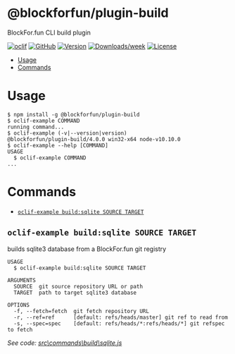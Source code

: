 @blockforfun/plugin-build
=========================

BlockFor.fun CLI build plugin

[![oclif](https://img.shields.io/badge/cli-oclif-brightgreen.svg)](https://oclif.io)
[![GitHub](https://img.shields.io/github/stars/blockforfun/cli.svg?logo=github)](https://github.com/blockforfun/cli/tree/master/plugins/plugin-build)
[![Version](https://img.shields.io/npm/v/@blockforfun/plugin-build.svg?logo=npm)](https://npmjs.org/package/@blockforfun/plugin-build)
[![Downloads/week](https://img.shields.io/npm/dw/@blockforfun/plugin-build.svg?logo=npm)](https://npmjs.org/package/@blockforfun/plugin-build)
[![License](https://img.shields.io/npm/l/@blockforfun/plugin-build.svg?logo=github)](https://github.com/blockforfun/cli/blob/master/plugins/plugin-build/package.json)

<!-- toc -->
* [Usage](#usage)
* [Commands](#commands)
<!-- tocstop -->

# Usage

<!-- usage -->
```sh-session
$ npm install -g @blockforfun/plugin-build
$ oclif-example COMMAND
running command...
$ oclif-example (-v|--version|version)
@blockforfun/plugin-build/4.0.0 win32-x64 node-v10.10.0
$ oclif-example --help [COMMAND]
USAGE
  $ oclif-example COMMAND
...
```
<!-- usagestop -->

# Commands

<!-- commands -->
* [`oclif-example build:sqlite SOURCE TARGET`](#oclif-example-buildsqlite-source-target)

## `oclif-example build:sqlite SOURCE TARGET`

builds sqlite3 database from a BlockFor.fun git registry

```
USAGE
  $ oclif-example build:sqlite SOURCE TARGET

ARGUMENTS
  SOURCE  git source repository URL or path
  TARGET  path to target sqlite3 database

OPTIONS
  -f, --fetch=fetch  git fetch repository URL
  -r, --ref=ref      [default: refs/heads/master] git ref to read from
  -s, --spec=spec    [default: refs/heads/*:refs/heads/*] git refspec to fetch
```

_See code: [src\commands\build\sqlite.js](https://github.com/blockforfun/cli/blob/v4.0.0/src\commands\build\sqlite.js)_
<!-- commandsstop -->
